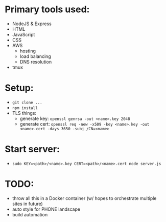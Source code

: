 
# Primary tools used:
  - NodeJS & Express
  - HTML
  - JavaScript
  - CSS
  - AWS
    - hosting
    - load balancing
    - DNS resolution
  - tmux

# Setup:
  - `git clone ...`
  - `npm install`
  - TLS things:
    - generate key: `openssl genrsa -out <name>.key 2048`
    - generate cert: `openssl req -new -x509 -key <name>.key -out <name>.cert -days 3650 -subj /CN=<name>`

# Start server:
  - `sudo KEY=<path>/<name>.key CERT=<path>/<name>.cert node server.js`

# TODO:
  - throw all this in a Docker container (w/ hopes to orchestrate multiple sites in future)
  - auto style for PHONE landscape
  - build automation
